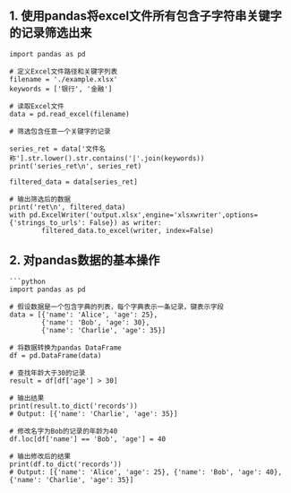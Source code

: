 ## 1. 使用pandas将excel文件所有包含子字符串关键字的记录筛选出来

    import pandas as pd

    # 定义Excel文件路径和关键字列表
    filename = './example.xlsx'
    keywords = ['银行', '金融']

    # 读取Excel文件
    data = pd.read_excel(filename)

    # 筛选包含任意一个关键字的记录

    series_ret = data['文件名称'].str.lower().str.contains('|'.join(keywords))
    print('series_ret\n', series_ret)

    filtered_data = data[series_ret]

    # 输出筛选后的数据
    print('ret\n', filtered_data)
    with pd.ExcelWriter('output.xlsx',engine='xlsxwriter',options={'strings_to_urls': False}) as writer:
            filtered_data.to_excel(writer, index=False)


## 2. 对pandas数据的基本操作
    ```python
    import pandas as pd

    # 假设数据是一个包含字典的列表，每个字典表示一条记录，键表示字段
    data = [{'name': 'Alice', 'age': 25},
            {'name': 'Bob', 'age': 30},
            {'name': 'Charlie', 'age': 35}]

    # 将数据转换为pandas DataFrame
    df = pd.DataFrame(data)

    # 查找年龄大于30的记录
    result = df[df['age'] > 30]

    # 输出结果
    print(result.to_dict('records'))
    # Output: [{'name': 'Charlie', 'age': 35}]

    # 修改名字为Bob的记录的年龄为40
    df.loc[df['name'] == 'Bob', 'age'] = 40

    # 输出修改后的结果
    print(df.to_dict('records'))
    # Output: [{'name': 'Alice', 'age': 25}, {'name': 'Bob', 'age': 40}, {'name': 'Charlie', 'age': 35}]
